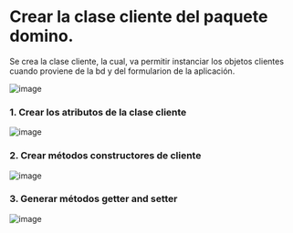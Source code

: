 # Crear la clase cliente del paquete domino. 

Se crea la clase cliente, la cual, va permitir instanciar los objetos clientes cuando proviene de la bd y del formularion de la aplicación. 

![image](https://user-images.githubusercontent.com/31961588/193427581-ce69228f-42d4-4af4-848b-d1dcdfeaccef.png)

### 1. Crear los atributos de la clase cliente


![image](https://user-images.githubusercontent.com/31961588/193427653-7d441192-531d-4dec-b91a-4c883f3555bf.png)


### 2. Crear métodos constructores de cliente

![image](https://user-images.githubusercontent.com/31961588/193427715-e3995c47-4cb5-45a5-8c1b-047401d0aff6.png)

### 3. Generar métodos getter and setter

![image](https://user-images.githubusercontent.com/31961588/193427768-727f45bc-f0bb-4740-aa25-3fcb5f211a25.png)
